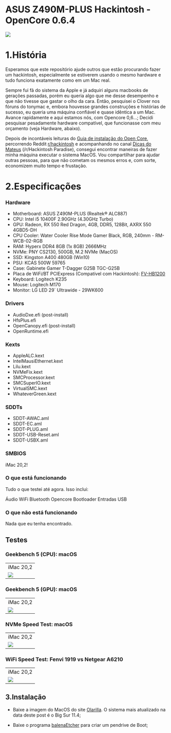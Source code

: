 # ASUS Z490M-PLUS Hackintosh - OpenCore 0.6.4

<img src="https://github.com/ViniiCh4g4s/hackintosh/blob/fafe1a94fef4c1576418e1601e45501b89c657a2/Images/Captura%20de%20Tela%202022-01-10%20a%CC%80s%2016.40.13.png" />


# 1.História

Esperamos que este repositório ajude outros que estão procurando fazer um hackintosh, especialmente se estiverem usando o mesmo hardware e tudo funciona exatamente como em um Mac real.

Sempre fui fã do sistema da Apple e já adquiri alguns macbooks de gerações passadas, porém eu queria algo que me desse desempenho e que não tivesse que gastar o olho da cara. Então, pesquisei o Clover nos fóruns do tonymac e, embora houvesse grandes construções e histórias de sucesso, eu queria uma máquina confiável e quase idêntica a um Mac. Avance rapidamente e aqui estamos nós, com Opencore 0,6...; Decidi pesquisar pesadamente hardware compatível, que funcionasse com meu orçamento (veja Hardware, abaixo).

Depois de incontáveis leituras do <a href="https://dortania.github.io/OpenCore-Install-Guide/">Guia de instalação do Open Core</a>, percorrendo Reddit <a href="https://www.reddit.com/r/hackintosh/">r/hackintosh</a> e acompanhando no canal <a href="https://www.youtube.com/channel/UCPCUdJ9cRior4FZ1TEz6qdA">Dicas do Mateus</a> (/r/Hackintosh Paradise), consegui encontrar maneiras de fazer minha máquina executar o sistema MacOS. Vou compartilhar para ajudar outras pessoas, para que não cometam os mesmos erros e, com sorte, economizem muito tempo e frustação.

# 2.Especificações

### Hardware

+ Motherboard: ASUS Z490M-PLUS (Realtek® ALC887)
+ CPU: Intel i5 10400F 2.90GHz (4.30GHz Turbo)
+ GPU: Radeon, RX 550 Red Dragon, 4GB, DDR5, 128Bit, AXRX 550 4GBD5-DH
+ CPU Cooler: Water Cooler Rise Mode Gamer Black, RGB, 240mm - RM-WCB-02-RGB
+ RAM: Hyperx DDR4 8GB (1x 8GB) 2666MHz
+ NVMe: PNY CS2130, 500GB, M.2 NVMe (MacOS)
+ SSD: Kingston A400 480GB (Win10)
+ PSU: KCAS 500W 59765
+ Case: Gabinete Gamer T-Dagger G25B TGC-G25B
+ Placa de WiFi/BT PCIExpress (Compatível com Hackintosh): <a href="https://pt.aliexpress.com/item/33034394024.html?aff_fcid=4e6e9ef04cd943118b61bb0cece43713-1625532523670-06798-_dUZ8uWx&aff_fsk=_dUZ8uWx&aff_platform=portals-tool&sk=_dUZ8uWx&aff_trace_key=4e6e9ef04cd943118b61bb0cece43713-1625532523670-06798-_dUZ8uWx&terminal_id=aae324a055694c0099f712dec52ec68f&tmLog=new_Detail">FV-HB1200</a>
+ Keyboard: Logitech K235
+ Mouse: Logitech M170
+ Monitor: LG LED 29´ Ultrawide - 29WK600

### Drivers

+ AudioDxe.efi (post-install)
+ HfsPlus.efi
+ OpenCanopy.efi (post-install)
+ OpenRuntime.efi

### Kexts

+ AppleALC.kext
+ IntelMausiEthernet.kext
+ Lilu.kext
+ NVMeFix.kext
+ SMCProcessor.kext
+ SMCSuperIO.kext
+ VirtualSMC.kext
+ WhateverGreen.kext

### SDDTs

+ SDDT-AWAC.aml
+ SDDT-EC.aml
+ SDDT-PLUG.aml
+ SDDT-USB-Reset.aml
+ SDDT-USBX.aml

### SMBIOS

iMac 20,2!

### O que está funcionando

Tudo o que testei até agora. Isso inclui:

Áudio
WiFi
Bluetooth
Opencore Bootloader
Entradas USB

### O que não está funcionando

Nada que eu tenha encontrado.


## Testes

### Geekbench 5 (CPU): macOS
<table>
  <tr>
    <td>iMac 20,2</td>
  <tr>
  <tr>
    <td><img src="https://github.com/ViniiCh4g4s/hackintosh/blob/c663e2ff041d2f42d8b854d2ed215e85d47963dc/Images/Captura%20de%20Tela%202021-07-05%20a%CC%80s%2017.56.23.png"></td>
  <tr>
</table>

### Geekbench 5 (GPU): macOS
<table>
  <tr>
    <td>iMac 20,2</td>
  <tr>
  <tr>
    <td><img src="https://github.com/ViniiCh4g4s/hackintosh/blob/c663e2ff041d2f42d8b854d2ed215e85d47963dc/Images/Captura%20de%20Tela%202021-07-05%20a%CC%80s%2017.56.23.png"></td>
  <tr>
</table>

### NVMe Speed Test: macOS
<table>
  <tr>
    <td>iMac 20,2</td>
  <tr>
  <tr>
    <td><img src="https://github.com/ViniiCh4g4s/hackintosh/blob/c663e2ff041d2f42d8b854d2ed215e85d47963dc/Images/Captura%20de%20Tela%202021-07-05%20a%CC%80s%2017.56.23.png"></td>
  <tr>
</table>

### WiFi Speed Test: Fenvi 1919 vs Netgear A6210
<table>
  <tr>
    <td>iMac 20,2</td>
  <tr>
  <tr>
    <td><img src="https://github.com/ViniiCh4g4s/hackintosh/blob/c663e2ff041d2f42d8b854d2ed215e85d47963dc/Images/Captura%20de%20Tela%202021-07-05%20a%CC%80s%2017.56.23.png"></td>
  <tr>
</table>

## 3.Instalação

- Baixe a imagem do MacOS do site <a href="https://www.olarila.com/topic/6278-olarila-vanilla-images/">Olarilla</a>. O sistema mais atualizado na data deste post é o Big Sur 11.4;

- Baixe o programa <a href="https://www.balena.io/etcher/">balenaEtcher</a> para criar um pendrive de Boot;





    



